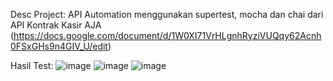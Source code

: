 Desc Project:
API Automation menggunakan supertest, mocha dan chai dari API Kontrak Kasir AJA (https://docs.google.com/document/d/1W0XI71VrHLgnhRyziVUQqy62Acnh0FSxGHs9n4GIV_U/edit)

Hasil Test:
![image](https://github.com/user-attachments/assets/103dfd5b-8cee-452d-8b53-1e55e63085ef)
![image](https://github.com/user-attachments/assets/2d34923e-c4ee-451a-977f-34509678adfd)
![image](https://github.com/user-attachments/assets/185bf168-b804-4ad5-824b-26b660f76de8)




